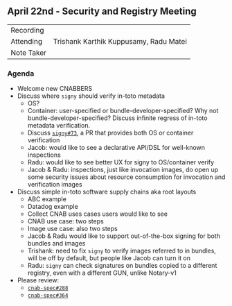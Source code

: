 ## April 22nd - Security and Registry Meeting

|  |  | 
| -------- | -------- |
| Recording  |  |
| Attending  | Trishank Karthik Kuppusamy, Radu Matei |
| Note Taker |  |

### Agenda

* Welcome new CNABBERS
* Discuss where `signy` should verify in-toto metadata
  * OS?
  * Container: user-specified or bundle-developer-specified? Why not bundle-developer-specified? Discuss infinite regress of in-toto metadata verification.
  * Discuss [`signy#73`](https://github.com/cnabio/signy/pull/73), a PR that provides both OS or container verification
  * Jacob: would like to see a declarative API/DSL for well-known inspections
  * Radu: would like to see better UX for signy to OS/container verify
  * Jacob & Radu: inspections, just like invocation images, do open up some security issues about resource consumption for invocation and verification images
* Discuss simple in-toto software supply chains aka root layouts
  * ABC example
  * Datadog example
  * Collect CNAB uses cases users would like to see
  * CNAB use case: two steps
  * Image use case: also two steps
  * Jacob & Radu would like to support out-of-the-box signing for both bundles and images
  * Trishank: need to fix `signy` to verify images referred to in bundles, will be off by default, but people like Jacob can turn it on
  * Radu: `signy` can check signatures on bundles copied to a different registry, even with a different GUN, unlike Notary-v1
* Please review:
    * [`cnab-spec#288`](https://github.com/cnabio/cnab-spec/pull/288)
    * [`cnab-spec#364`](https://github.com/cnabio/cnab-spec/pull/364)
